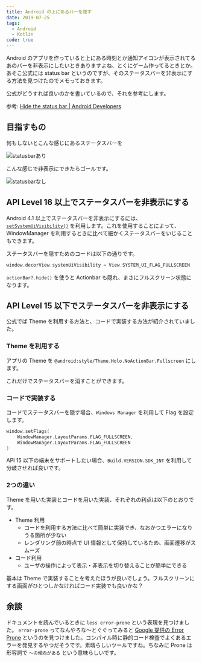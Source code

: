 ```yaml
---
title: Android の上にあるバーを隠す
date: 2019-07-25
tags:
  - Android
  - Kotlin
code: true
---
```

Android のアプリを作っていると上にある時刻とか通知アイコンが表示されてるあのバーを非表示にしたいときありますよね、とくにゲーム作ってるときとか。あそこ公式には status bar というのですが、そのステータスバーを非表示にする方法を見つけたのでメモっておきます。

公式がどうすれば良いのかを書いているので、それを参考にします。

参考: [Hide the status bar | Android Developers](https://developer.android.com/training/system-ui/status.html)

## 目指すもの

何もしないとこんな感じにあるステータスバーを

![statusbarあり](https://res.cloudinary.com/simpleisbest/image/upload/q_auto:good/v1564034250/Android%20%E3%81%AE%E4%B8%8A%E3%81%AB%E3%81%82%E3%82%8B%E3%83%90%E3%83%BC%E3%82%92%E9%9A%A0%E3%81%99/screenshot_2019-07-25_14.50.47.webp)

こんな感じで非表示にできたらゴールです。

![statusbarなし](https://res.cloudinary.com/simpleisbest/image/upload/q_auto:good/v1564034250/Android%20%E3%81%AE%E4%B8%8A%E3%81%AB%E3%81%82%E3%82%8B%E3%83%90%E3%83%BC%E3%82%92%E9%9A%A0%E3%81%99/screenshot_2019-07-25_14.52.05.webp)

## API Level 16 以上でステータスバーを非表示にする

Android 4.1 以上でステータスバーを非表示にするには、[`setSystemUiVisibility()`](https://developer.android.com/reference/android/view/View.html#setSystemUiVisibility(int)) を利用します。これを使用することによって、WindowManager を利用するときに比べて細かくステータスバーをいじることもできます。

ステータスバーを隠すためのコードは以下の通りです。

```kotlin
window.decorView.systemUiVisibility = View.SYSTEM_UI_FLAG_FULLSCREEN
```

`actionBar?.hide()` を使うと Actionbar も隠れ、まさにフルスクリーン状態になります。

## API Level 15 以下でステータスバーを非表示にする

公式でば Theme を利用する方法と、コードで実装する方法が紹介されていました。

### Theme を利用する

アプリの Theme を `@android:style/Theme.Holo.NoActionBar.Fullscreen` にします。

これだけでステータスバーを消すことができます。

### コードで実装する

コードでステータスバーを隠す場合、`Windows Manager` を利用して Flag を設定します。

```kotlin
window.setFlags(
    WindowManager.LayoutParams.FLAG_FULLSCREEN,
    WindowManager.LayoutParams.FLAG_FULLSCREEN
)
```

API 15 以下の端末をサポートしたい場合、`Build.VERSION.SDK_INT` を利用して分岐させれば良いです。

### 2つの違い

Theme を用いた実装とコードを用いた実装、それぞれの利点は以下のとおりです。

- Theme 利用
  - コードを利用する方法に比べて簡単に実装でき、なおかつエラーになりうる箇所が少ない
  - レンダリング前の時点で UI 情報として保持しているため、画面遷移がスムーズ
- コード利用
  - ユーザの操作によって表示・非表示を切り替えることが簡単にできる

基本は Theme で実装することを考えたほうが良いでしょう。フルスクリーンにする画面がひとつしかなければコード実装でも良いかな？

## 余談

ドキュメントを読んでいるときに `less error-prone` という表現を見つけました。 `error-prone` ってなんやろな〜とぐぐってみると [Google 提供の Error Prone](https://errorprone.info/) というのを見つけました。コンパイル時に静的コード検査でよくあるエラーを発見するやつだそうです。素晴らしいツールですね。ちなみに Prone は形容詞で `〜の傾向がある` という意味らしいです。

